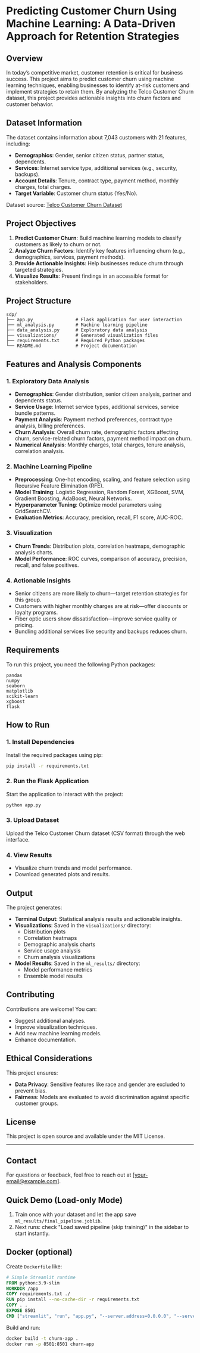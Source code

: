 # Predicting Customer Churn Using Machine Learning: A Data-Driven Approach for Retention Strategies

## Overview

In today’s competitive market, customer retention is critical for business success. This project aims to predict customer churn using machine learning techniques, enabling businesses to identify at-risk customers and implement strategies to retain them. By analyzing the Telco Customer Churn dataset, this project provides actionable insights into churn factors and customer behavior.

## Dataset Information

The dataset contains information about 7,043 customers with 21 features, including:
- **Demographics**: Gender, senior citizen status, partner status, dependents.
- **Services**: Internet service type, additional services (e.g., security, backups).
- **Account Details**: Tenure, contract type, payment method, monthly charges, total charges.
- **Target Variable**: Customer churn status (Yes/No).

Dataset source: [Telco Customer Churn Dataset](https://www.kaggle.com/datasets/blastchar/telco-customer-churn)

## Project Objectives

1. **Predict Customer Churn**: Build machine learning models to classify customers as likely to churn or not.
2. **Analyze Churn Factors**: Identify key features influencing churn (e.g., demographics, services, payment methods).
3. **Provide Actionable Insights**: Help businesses reduce churn through targeted strategies.
4. **Visualize Results**: Present findings in an accessible format for stakeholders.

## Project Structure

```
sdp/
├── app.py                # Flask application for user interaction
├── ml_analysis.py        # Machine learning pipeline
├── data_analysis.py      # Exploratory data analysis
├── visualizations/       # Generated visualization files
├── requirements.txt      # Required Python packages
└── README.md             # Project documentation
```

## Features and Analysis Components

### **1. Exploratory Data Analysis**
- **Demographics**: Gender distribution, senior citizen analysis, partner and dependents status.
- **Service Usage**: Internet service types, additional services, service bundle patterns.
- **Payment Analysis**: Payment method preferences, contract type analysis, billing preferences.
- **Churn Analysis**: Overall churn rate, demographic factors affecting churn, service-related churn factors, payment method impact on churn.
- **Numerical Analysis**: Monthly charges, total charges, tenure analysis, correlation analysis.

### **2. Machine Learning Pipeline**
- **Preprocessing**: One-hot encoding, scaling, and feature selection using Recursive Feature Elimination (RFE).
- **Model Training**: Logistic Regression, Random Forest, XGBoost, SVM, Gradient Boosting, AdaBoost, Neural Networks.
- **Hyperparameter Tuning**: Optimize model parameters using GridSearchCV.
- **Evaluation Metrics**: Accuracy, precision, recall, F1 score, AUC-ROC.

### **3. Visualization**
- **Churn Trends**: Distribution plots, correlation heatmaps, demographic analysis charts.
- **Model Performance**: ROC curves, comparison of accuracy, precision, recall, and false positives.

### **4. Actionable Insights**
- Senior citizens are more likely to churn—target retention strategies for this group.
- Customers with higher monthly charges are at risk—offer discounts or loyalty programs.
- Fiber optic users show dissatisfaction—improve service quality or pricing.
- Bundling additional services like security and backups reduces churn.

## Requirements

To run this project, you need the following Python packages:
```
pandas
numpy
seaborn
matplotlib
scikit-learn
xgboost
flask
```

## How to Run

### **1. Install Dependencies**
Install the required packages using pip:
```bash
pip install -r requirements.txt
```

### **2. Run the Flask Application**
Start the application to interact with the project:
```bash
python app.py
```

### **3. Upload Dataset**
Upload the Telco Customer Churn dataset (CSV format) through the web interface.

### **4. View Results**
- Visualize churn trends and model performance.
- Download generated plots and results.

## Output

The project generates:
- **Terminal Output**: Statistical analysis results and actionable insights.
- **Visualizations**: Saved in the `visualizations/` directory:
  - Distribution plots
  - Correlation heatmaps
  - Demographic analysis charts
  - Service usage analysis
  - Churn analysis visualizations
- **Model Results**: Saved in the `ml_results/` directory:
  - Model performance metrics
  - Ensemble model results

## Contributing

Contributions are welcome! You can:
- Suggest additional analyses.
- Improve visualization techniques.
- Add new machine learning models.
- Enhance documentation.

## Ethical Considerations

This project ensures:
- **Data Privacy**: Sensitive features like race and gender are excluded to prevent bias.
- **Fairness**: Models are evaluated to avoid discrimination against specific customer groups.

## License

This project is open source and available under the MIT License.

---

## Contact

For questions or feedback, feel free to reach out at [your-email@example.com].

## Quick Demo (Load-only Mode)

1. Train once with your dataset and let the app save `ml_results/final_pipeline.joblib`.
2. Next runs: check "Load saved pipeline (skip training)" in the sidebar to start instantly.

## Docker (optional)

Create `Dockerfile` like:

```Dockerfile
# Simple Streamlit runtime
FROM python:3.9-slim
WORKDIR /app
COPY requirements.txt ./
RUN pip install --no-cache-dir -r requirements.txt
COPY . .
EXPOSE 8501
CMD ["streamlit", "run", "app.py", "--server.address=0.0.0.0", "--server.port=8501"]
```

Build and run:
```bash
docker build -t churn-app .
docker run -p 8501:8501 churn-app
```